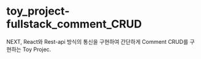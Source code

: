 # toy_project-fullstack_comment_CRUD


NEXT, React와 Rest-api 방식의 통신을 구현하여 간단하게 Comment CRUD를 구현하는 Toy Projec.
